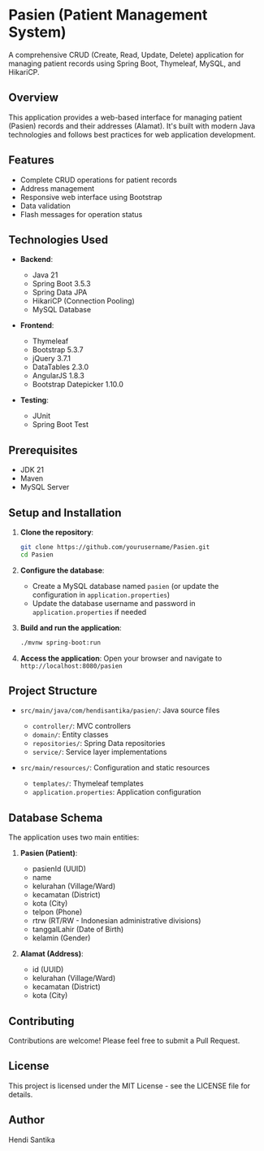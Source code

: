 # Pasien (Patient Management System)

A comprehensive CRUD (Create, Read, Update, Delete) application for managing patient records using Spring Boot,
Thymeleaf, MySQL, and HikariCP.

## Overview

This application provides a web-based interface for managing patient (Pasien) records and their addresses (Alamat). It's
built with modern Java technologies and follows best practices for web application development.

## Features

- Complete CRUD operations for patient records
- Address management
- Responsive web interface using Bootstrap
- Data validation
- Flash messages for operation status

## Technologies Used

- **Backend**:
    - Java 21
    - Spring Boot 3.5.3
    - Spring Data JPA
    - HikariCP (Connection Pooling)
    - MySQL Database

- **Frontend**:
    - Thymeleaf
    - Bootstrap 5.3.7
    - jQuery 3.7.1
    - DataTables 2.3.0
    - AngularJS 1.8.3
    - Bootstrap Datepicker 1.10.0

- **Testing**:
    - JUnit
    - Spring Boot Test

## Prerequisites

- JDK 21
- Maven
- MySQL Server

## Setup and Installation

1. **Clone the repository**:
   ```bash
   git clone https://github.com/yourusername/Pasien.git
   cd Pasien
   ```

2. **Configure the database**:
    - Create a MySQL database named `pasien` (or update the configuration in `application.properties`)
    - Update the database username and password in `application.properties` if needed

3. **Build and run the application**:
   ```bash
   ./mvnw spring-boot:run
   ```

4. **Access the application**:
   Open your browser and navigate to `http://localhost:8080/pasien`

## Project Structure

- `src/main/java/com/hendisantika/pasien/`: Java source files
    - `controller/`: MVC controllers
    - `domain/`: Entity classes
    - `repositories/`: Spring Data repositories
    - `service/`: Service layer implementations

- `src/main/resources/`: Configuration and static resources
    - `templates/`: Thymeleaf templates
    - `application.properties`: Application configuration

## Database Schema

The application uses two main entities:

1. **Pasien (Patient)**:
    - pasienId (UUID)
    - name
    - kelurahan (Village/Ward)
    - kecamatan (District)
    - kota (City)
    - telpon (Phone)
    - rtrw (RT/RW - Indonesian administrative divisions)
    - tanggalLahir (Date of Birth)
    - kelamin (Gender)

2. **Alamat (Address)**:
    - id (UUID)
    - kelurahan (Village/Ward)
    - kecamatan (District)
    - kota (City)

## Contributing

Contributions are welcome! Please feel free to submit a Pull Request.

## License

This project is licensed under the MIT License - see the LICENSE file for details.

## Author

Hendi Santika
